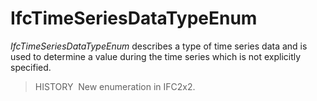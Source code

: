 # IfcTimeSeriesDataTypeEnum

_IfcTimeSeriesDataTypeEnum_ describes a type of time series data and is used to determine a value during the time series which is not explicitly specified.

> HISTORY&nbsp; New enumeration in IFC2x2.
